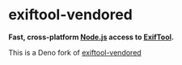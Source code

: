 # exiftool-vendored

**Fast, cross-platform [Node.js](https://nodejs.org/) access to [ExifTool](https://exiftool.org/).**

This is a Deno fork of [exiftool-vendored](https://github.com/photostructure/exiftool-vendored.js)
